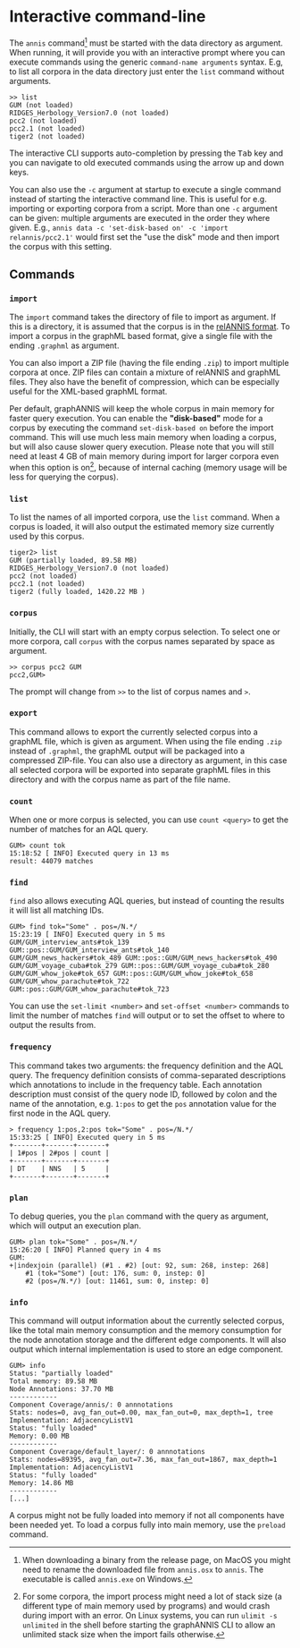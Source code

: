 # Interactive command-line

The `annis` command[^rename] must be started with the data directory as argument.
When running, it will provide you with an interactive prompt where you can execute commands using the generic `command-name arguments` syntax.
E.g, to list all corpora in the data directory just enter the `list` command without arguments.

```
>> list
GUM (not loaded)
RIDGES_Herbology_Version7.0 (not loaded)
pcc2 (not loaded)
pcc2.1 (not loaded)
tiger2 (not loaded)
```

The interactive CLI supports auto-completion by pressing the <kbd>Tab</kbd> key and you can navigate to old executed commands using the arrow up and down keys.

You can also use the `-c` argument at startup to execute a single command instead of starting the interactive command line.
This is useful for e.g. importing or exporting corpora from a script.
More than one `-c` argument can be given: multiple arguments are executed in the order they where given.
E.g., `annis data -c 'set-disk-based on' -c 'import relannis/pcc2.1'` would first set the "use the disk" mode and then import the corpus with this setting.

## Commands

### `import`

The `import` command takes the directory of file to import as argument.
If this is a directory, it is assumed that the corpus is in the [relANNIS format](http://korpling.github.io/ANNIS/4.0/developer-guide/annisimportformat.html).
To import a corpus in the graphML based format, give a single file with the ending `.graphml` as argument.

You can also import a ZIP file (having the file ending `.zip`) to import multiple corpora at once.
ZIP files can contain a mixture of relANNIS and graphML files.
They also have the benefit of compression, which can be especially useful for the XML-based graphML format.

Per default, graphANNIS will keep the whole corpus in main memory for faster
query execution. You can enable the **"disk-based"** mode for a corpus by
executing the command `set-disk-based on` before the import command. This will
use much less main memory when loading a corpus, but will also cause slower
query execution. Please note that you will still need at least 4 GB of main
memory during import for larger corpora even when this option is on[^stacksize], because of
internal caching (memory usage will be less for querying the corpus).

### `list`

To list the names of all imported corpora, use the `list` command.
When a corpus is loaded, it will also output the estimated memory size currently used by this corpus.

```
tiger2> list
GUM (partially loaded, 89.58 MB)
RIDGES_Herbology_Version7.0 (not loaded)
pcc2 (not loaded)
pcc2.1 (not loaded)
tiger2 (fully loaded, 1420.22 MB )
```

### `corpus`

Initially, the CLI will start with an empty corpus selection.
To select one or more corpora, call `corpus` with the corpus names separated by space as argument.

```
>> corpus pcc2 GUM
pcc2,GUM>
```

The prompt will change from `>>` to the list of corpus names and `>`.

### `export`

This command allows to export the currently selected corpus into a graphML file, which is given as argument.
When using the file ending `.zip` instead of `.graphml`, the graphML output will be packaged into a compressed ZIP-file.
You can also use a directory as argument, in this case all selected corpora will be exported into separate graphML files in this directory and with the corpus name as part of the file name.

### `count`

When one or more corpus is selected, you can use `count <query>` to get the number of matches for an AQL query.

```
GUM> count tok
15:18:52 [ INFO] Executed query in 13 ms
result: 44079 matches
```

### `find`

`find` also allows executing AQL queries, but instead of counting the results it will list all matching IDs.

```
GUM> find tok="Some" . pos=/N.*/
15:23:19 [ INFO] Executed query in 5 ms
GUM/GUM_interview_ants#tok_139 GUM::pos::GUM/GUM_interview_ants#tok_140
GUM/GUM_news_hackers#tok_489 GUM::pos::GUM/GUM_news_hackers#tok_490
GUM/GUM_voyage_cuba#tok_279 GUM::pos::GUM/GUM_voyage_cuba#tok_280
GUM/GUM_whow_joke#tok_657 GUM::pos::GUM/GUM_whow_joke#tok_658
GUM/GUM_whow_parachute#tok_722 GUM::pos::GUM/GUM_whow_parachute#tok_723
```

You can use the `set-limit <number>` and `set-offset <number>` commands to limit the number of matches `find` will output or to set the offset to where to output the results from.

### `frequency`

This command takes two arguments: the frequency definition and the AQL query.
The frequency definition consists of comma-separated descriptions which annotations to include in the frequency table.
Each annotation description must consist of the query node ID, followed by colon and the name of the annotation, e.g. `1:pos` to get the `pos` annotation value for the first node in the AQL query.

```
> frequency 1:pos,2:pos tok="Some" . pos=/N.*/
15:33:25 [ INFO] Executed query in 5 ms
+-------+-------+-------+
| 1#pos | 2#pos | count |
+-------+-------+-------+
| DT    | NNS   | 5     |
+-------+-------+-------+
```

### `plan`

To debug queries, you the `plan` command with the query as argument, which will output an execution plan.

```
GUM> plan tok="Some" . pos=/N.*/
15:26:20 [ INFO] Planned query in 4 ms
GUM:
+|indexjoin (parallel) (#1 . #2) [out: 92, sum: 268, instep: 268]
    #1 (tok="Some") [out: 176, sum: 0, instep: 0]
    #2 (pos=/N.*/) [out: 11461, sum: 0, instep: 0]
```

### `info`

This command will output information about the currently selected corpus, like the total main memory consumption and the memory consumption for the node annotation storage and the different edge components.
It will also output which internal implementation is used to store an edge component.

```
GUM> info
Status: "partially loaded"
Total memory: 89.58 MB
Node Annotations: 37.70 MB
------------
Component Coverage/annis/: 0 annnotations
Stats: nodes=0, avg_fan_out=0.00, max_fan_out=0, max_depth=1, tree
Implementation: AdjacencyListV1
Status: "fully loaded"
Memory: 0.00 MB
------------
Component Coverage/default_layer/: 0 annnotations
Stats: nodes=89395, avg_fan_out=7.36, max_fan_out=1867, max_depth=1
Implementation: AdjacencyListV1
Status: "fully loaded"
Memory: 14.86 MB
------------
[...]
```

A corpus might not be fully loaded into memory if not all components have been needed yet.
To load a corpus fully into main memory, use the `preload` command.

[^rename]: When downloading a binary from the release page, on MacOS you might need to rename the downloaded file from `annis.osx` to `annis`. The executable is called `annis.exe` on Windows.

[^stacksize]: For some corpora, the import process might need a lot of stack
size (a different type of main memory used by programs) and would crash during
import with an error. On Linux systems, you can run `ulimit -s unlimited` in the
shell before starting the graphANNIS CLI to allow an unlimited stack size when
the import fails otherwise.
